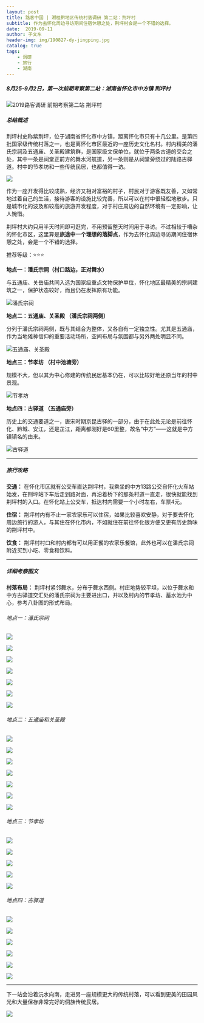 ```yaml
---
layout: post
title: 路客中国 | 湘桂黔地区传统村落调研 第二站：荆坪村
subtitle: 作为去怀化周边寻访期间住宿休憩之处，荆坪村会是一个不错的选择。
date:  2019-09-11
author: 子文东
header-img: img/190827-dy-jingping.jpg
catalog: true
tags:
    - 调研
    - 旅行
    - 湖南
---
```


##### 8月25-9月2日，第一次前期考察第二站：湖南省怀化市中方镇 荆坪村

![2019路客调研 前期考察第二站 荆坪村](\img\190827-dy-jingping\01.JPG)

##### 总结概述

荆坪村史称紫荆坪，位于湖南省怀化市中方镇，距离怀化市只有十几公里。是第四批国家级传统村落之一，也是离怀化市区最近的一座历史文化名村。村内精美的潘氏宗祠及五通庙、关圣殿建筑群，是国家级文保单位，就位于两条古道的交会之处，其中一条是祠堂正前方的舞水河航道，另一条则是从祠堂旁绕过的陆路古驿道。村中的节孝坊和一些传统民居，也都值得一访。

![](\img\190827-dy-jingping\jingping-12.jpg)

作为一座开发得比较成熟，经济又相对富裕的村子，村民对于游客既友善，又如常地过着自己的生活，接待游客的设施比较完善，所以可以在村中很轻松地散步。只是城市化的波及和较高的旅游开发程度，对于村庄周边的自然环境有一定影响，让人惋惜。

荆坪村大约只用半天时间即可逛完，不用预留整天时间用于寻访。不过相较于嘈杂的怀化市区，这里算是**旅途中一个理想的落脚点**，作为去怀化周边寻访期间住宿休憩之处，会是一个不错的选择。

推荐等级：⭐⭐⭐

**地点一：潘氏宗祠（村口路边，正对舞水）**

与五通庙、关岳庙共同入选为国家级重点文物保护单位，怀化地区最精美的宗祠建筑之一，保护状态较好，而且仍在发挥原有功能。

![潘氏宗祠](\img\190827-dy-jingping\jingping-02.jpg)

**地点二：五通庙、关圣殿 （潘氏宗祠两侧）**

分列于潘氏宗祠两侧，既与其结合为整体，又各自有一定独立性。尤其是五通庙，作为当地傩神信仰的重要活动场所，空间布局与氛围都与另外两处明显不同。

![五通庙、关圣殿](\img\190827-dy-jingping\jingping-13.jpg)

**地点三：节孝坊 （村中池塘旁）**

规模不大，但以其为中心修建的传统民居基本仍在，可以比较好地还原当年的村中景观。

![节孝坊](\img\190827-dy-jingping\jingping-03.jpg)

**地点四：古驿道 （五通庙旁）**

历史上的交通要道之一，唐宋时期京昆古驿的一部分，由于在此处无论是前往怀化、黔城、安江，还是芷江，距离都刚好是60里整，故名“中方”——这就是中方镇镇名的由来。

![古驿道](\img\190827-dy-jingping\jingping-09.jpg)

---

##### 旅行攻略

**交通：** 在怀化市区就有公交车直达荆坪村，我乘坐的中方13路公交自怀化火车站始发，在荆坪站下车后走到路对面，再沿着桥下的那条村道一直走，很快就能找到荆坪村的入口。在怀化站上公交车，抵达村内需要一个小时左右，车票4元。

**住宿：** 荆坪村内有不止一家农家乐可以住宿，如果比较喜欢安静，对于要去怀化周边旅行的游人，与其住在怀化市内，不如就住在前往怀化很方便又更有历史韵味的荆坪村中。

**饮食：** 荆坪村村口和村内都有可以用正餐的农家乐餐馆，此外也可以在潘氏宗祠附近买到小吃、零食和饮料。

---

##### 详细考察图文

**村落布局：** 荆坪村紧邻舞水，分布于舞水西侧。村庄地势较平坦，以位于舞水和中方古驿道交汇处的潘氏宗祠为主要进出口，并以及村内的节孝坊、蓄水池为中心，参考八卦图的形式布局。

###### 地点一：潘氏宗祠

![](\img\190827-dy-jingping\jingping-05.jpg)

![](\img\190827-dy-jingping\jingping-31.jpg)

![](\img\190827-dy-jingping\jingping-32.jpg)

![](\img\190827-dy-jingping\jingping-14.jpg)

![](\img\190827-dy-jingping\jingping-08.jpg)

![](\img\190827-dy-jingping\jingping-07.jpg)

![](\img\190827-dy-jingping\jingping-06.jpg)

###### 地点二：五通庙和关圣殿

![](\img\190827-dy-jingping\jingping-16.jpg)

![](\img\190827-dy-jingping\jingping-11.jpg)

![](\img\190827-dy-jingping\jingping-17.jpg)

![](\img\190827-dy-jingping\jingping-19.jpg)

![](\img\190827-dy-jingping\jingping-18.jpg)

![](\img\190827-dy-jingping\jingping-20.jpg)

![](\img\190827-dy-jingping\jingping-10.jpg)

###### 地点三：节孝坊

![](\img\190827-dy-jingping\jingping-21.jpg)

![](\img\190827-dy-jingping\jingping-03.jpg)

![](\img\190827-dy-jingping\jingping-22.jpg)

![](\img\190827-dy-jingping\jingping-23.jpg)

![](\img\190827-dy-jingping\jingping-24.jpg)

###### 地点四：古驿道

![](\img\190827-dy-jingping\jingping-04-30.jpg)

![](\img\190827-dy-jingping\jingping-28.jpg)

![](\img\190827-dy-jingping\jingping-09.jpg)

![](\img\190827-dy-jingping\jingping-29.jpg)

![](\img\190827-dy-jingping\jingping-25.jpg)

![](\img\190827-dy-jingping\jingping-26.jpg)

---

下一站会沿着沅水向南，走进另一座规模更大的传统村落，可以看到更美的田园风光和大量保存非常完好的侗族传统民居。

![](\img\190825-dy-yuanling\wx-end.gif)​​​​
